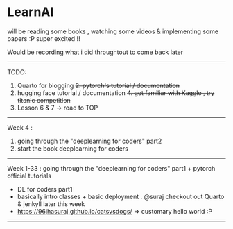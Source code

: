 # LearnAI
will be reading some books , watching some videos &amp; implementing some papers :P super excited !!

Would be recording what i did throughtout to come back later
***
TODO:
1. Quarto for blogging
~~2. pytorch's tutorial / documentation~~
3. hugging face tutorial / documentation
~~4. get familiar with Kaggle , try titanic competition~~
5. Lesson 6 & 7 -> road to TOP
***
Week 4 : 
1. going through the "deeplearning for coders" part2
2. start the book deeplearning for coders
***
Week 1-33 : going through the "deeplearning for coders" part1 + pytorch official tutorials
* DL for coders part1
* basically intro classes + basic deployment . @suraj checkout out Quarto & jenkyll later this week
* https://96jhasuraj.github.io/catsvsdogs/  => customary hello world :P
***
